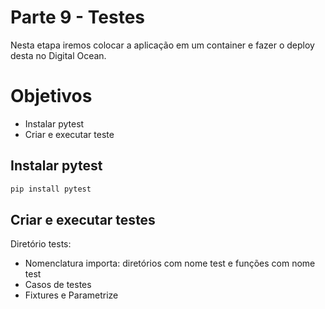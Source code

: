 # Parte 9 - Testes

Nesta etapa iremos colocar a aplicação em um container e fazer o deploy desta no Digital Ocean.

# Objetivos
- Instalar pytest
- Criar e executar teste

## Instalar pytest
```bash
pip install pytest
```

## Criar e executar testes 
Diretório tests:
- Nomenclatura importa: diretórios com nome test e funções com nome test
- Casos de testes
- Fixtures e Parametrize
